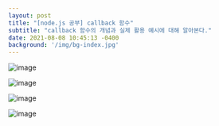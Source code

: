 ```yaml
---
layout: post
title: "[node.js 공부] callback 함수"
subtitle: "callback 함수의 개념과 실제 활용 예시에 대해 알아본다."
date: 2021-08-08 10:45:13 -0400
background: '/img/bg-index.jpg'
---
```




![image](https://file.mk.co.kr/meet/neds/2020/08/image_readtop_2020_896135_15988575864337313.jpg)

![image](https://user-images.githubusercontent.com/39080868/132286025-d5504c77-29cb-42cb-875d-74fd8aa3417b.png)

![image](https://user-images.githubusercontent.com/39080868/132286029-247a6dfe-31ee-4d2e-a74b-1308c10d534c.png)

![image](https://user-images.githubusercontent.com/39080868/132286037-5f7ee94b-092e-46ce-bf6e-6d0c173c2936.png)


